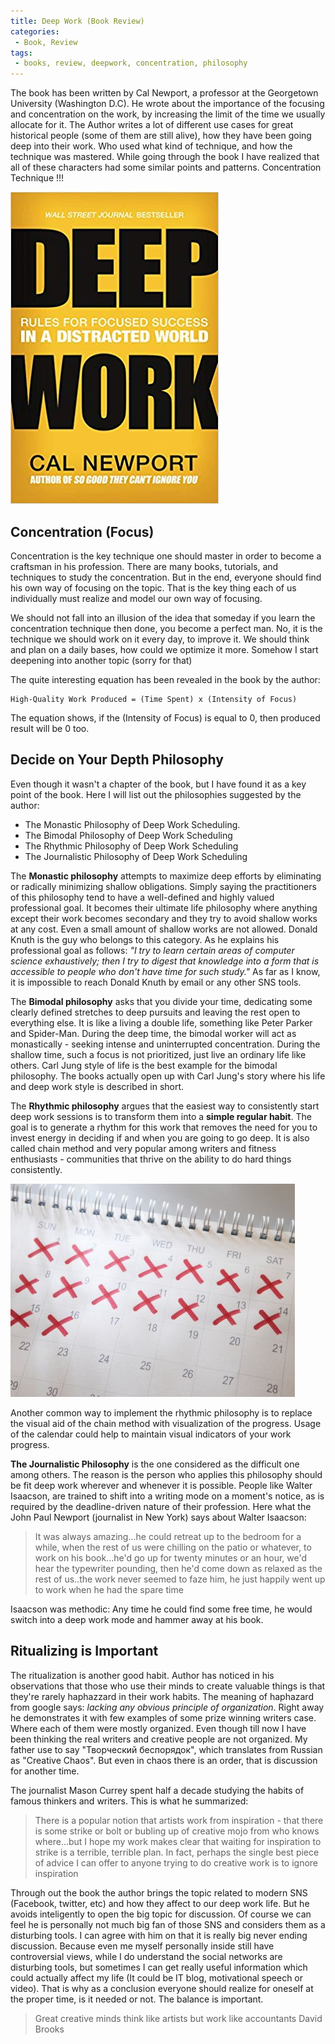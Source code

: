```yaml
---
title: Deep Work (Book Review)
categories:
 - Book, Review
tags:
 - books, review, deepwork, concentration, philosophy
---
```




The book has been written by Cal Newport, a professor at the Georgetown University (Washington D.C). He wrote about the importance of the focusing and concentration on the work, by increasing the limit of the time we usually allocate for it. The Author writes a lot of different use cases for great historical people (some of them are still alive), how they have been going deep into their work. Who used what kind of technique, and how the technique was mastered. While going through the book I have realized that all of these characters had some similar points and patterns. Concentration Technique !!!

![NoImage](/assets/images/FrontPageOfDeepWorkBook.png)


## Concentration (Focus)
Concentration is the key technique one should master in order to become a craftsman in his profession. There are many books, tutorials, and techniques to study the concentration. But in the end, everyone should find his own way of focusing on the topic. That is the key thing each of us individually must realize and model our own way of focusing.

We should not fall into an illusion of the idea that someday if you learn the concentration technique then done, you become a perfect man. No, it is the technique we should work on it every day, to improve it. We should think and plan on a daily bases, how could we optimize it more. Somehow I start deepening into another topic (sorry for that)

The quite interesting equation has been revealed in the book by the author:

```
High-Quality Work Produced = (Time Spent) x (Intensity of Focus)
```

The equation shows, if the (Intensity of Focus) is equal to 0, then produced result will be 0 too.

## Decide on Your Depth Philosophy

Even though it wasn't a chapter of the book, but I have found it as a key point of the book. Here I will list out the philosophies suggested by the author:
- The Monastic Philosophy of Deep Work Scheduling.
- The Bimodal Philosophy of Deep Work Scheduling
- The Rhythmic Philosophy of Deep Work Scheduling
- The Journalistic Philosophy of Deep Work Scheduling

The **Monastic philosophy** attempts to maximize deep efforts by eliminating or radically minimizing shallow obligations. Simply saying the practitioners of this philosophy tend to have a well-defined and highly valued professional goal. It becomes their ultimate life philosophy where anything except their work becomes secondary and they try to avoid shallow works at any cost. Even a small amount of shallow works are not allowed. Donald Knuth is the guy who belongs to this category. As he explains his professional goal as follows: *"I try to learn certain areas of computer science exhaustively; then I try to digest that knowledge into a form that is accessible to people who don't have time for such study."* As far as I know, it is impossible to reach Donald Knuth by email or any other SNS tools.

The **Bimodal philosophy** asks that you divide your time, dedicating some clearly defined stretches to deep pursuits and leaving the rest open to everything else. It is like a living a double life, something like Peter Parker and Spider-Man. During the deep time, the bimodal worker will act as monastically - seeking intense and uninterrupted concentration. During the shallow time, such a focus is not prioritized, just live an ordinary life like others. Carl Jung style of life is the best example for the bimodal philosophy. The books actually open up with Carl Jung's story where his life and deep work style is described in short.

The **Rhythmic philosophy** argues that the easiest way to consistently start deep work sessions is to transform them into a **simple regular habit**. The goal is to generate a rhythm for this work that removes the need for you to invest energy in deciding if and when you are going to go deep. It is also called chain method and very popular among writers and fitness enthusiasts - communities that thrive on the ability to do hard things consistently. 

![NoImage](/assets/images/ChainMethodWithCalendar.png)

Another common way to implement the rhythmic philosophy is to replace the visual aid of the chain method with visualization of the progress. Usage of the calendar could help to maintain visual indicators of your work progress.

**The Journalistic Philosophy** is the one considered as the difficult one among others. The reason is the person who applies this philosophy should be fit deep work wherever and whenever it is possible. People like Walter Isaacson, are trained to shift into a writing mode on a moment's notice, as is required by the deadline-driven nature of their profession. Here what the John Paul Newport (journalist in New York) says about Walter Isaacson:

> It was always amazing...he could retreat up to the bedroom for a while,
> when the rest of us were chilling on the patio or whatever, to work on his 
> book...he'd go up for twenty minutes or an hour, we'd hear the typewriter 
> pounding, then he'd come down as relaxed as the rest of us..the work never 
> seemed to faze him, he just happily went up to work when he had the spare time

Isaacson was methodic: Any time he could find some free time, he would switch into a deep work mode and hammer away at his book. 

## Ritualizing is Important

The ritualization is another good habit. Author has noticed in his observations that those who use their minds to create valuable things is that they're rarely haphazzard in their work habits. The meaning of haphazard from google says: *lacking any obvious principle of organization*. Right away he demonstrates it with few examples of some prize winning writers case. Where each of them were mostly organized. Even though till now I have been thinking the real writers and creative people are not organized. My father use to say "Творческий беспорядок", which translates from Russian as "Creative Chaos". But even in chaos there is an order, that is discussion for another time.

The journalist Mason Currey spent half a decade studying the habits of famous thinkers and writers. This is what he summarized:

> There is a popular notion that artists work from inspiration - that there is some
> strike or bolt or bubling up of creative mojo from who knows where...but I hope
> my work makes clear that waiting for inspiration to strike is a terrible, terrible plan.
> In fact, perhaps the single best piece of advice I can offer to anyone trying to
> do creative work is to ignore inspiration

Through out the book the author brings the topic related to modern SNS (Facebook, twitter, etc) and how they affect to our deep work life. But he avoids inteligently to open the big topic for discussion. Of course we can feel he is personally not much big fan of those SNS and considers them as a disturbing tools. I can agree with him on that it is really big never ending discussion. Because even me myself personally inside still have controversial views, while I do understand the social networks are disturbing tools, but sometimes I can get really useful information which could actually affect my life (It could be IT blog, motivational speech or video). That is why as a conclusion everyone should realize for oneself at the proper time, is it needed or not. The balance is important. 

> Great creative minds think like artists but work like accountants
>                                                    David Brooks







